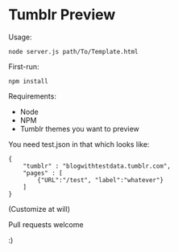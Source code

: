 # Tumblr Preview

Usage:

	node server.js path/To/Template.html

First-run:

	npm install

Requirements:

* Node
* NPM
* Tumblr themes you want to preview

You need test.json in that which looks like:

	{
		"tumblr" : "blogwithtestdata.tumblr.com",
		"pages" : [
			{"URL":"/test", "label":"whatever"}
		]
	}


(Customize at will)

Pull requests welcome

:)

